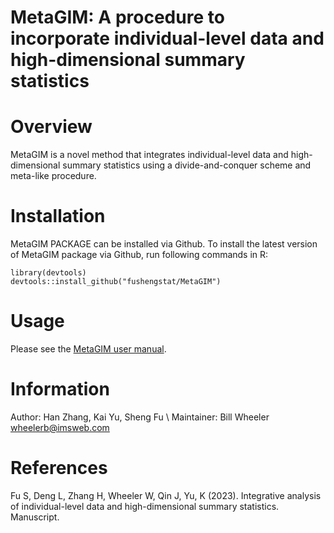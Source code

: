 # MetaGIM: A procedure to incorporate individual-level data and high-dimensional summary statistics 

# Overview
MetaGIM is a novel method that integrates individual-level data and high-dimensional summary statistics using a divide-and-conquer scheme and meta-like procedure.

# Installation
MetaGIM PACKAGE can be installed via Github. To install the latest version of MetaGIM package via Github, run following commands in R:
```{r, include = FALSE}
library(devtools)
devtools::install_github("fushengstat/MetaGIM")
```

# Usage
Please see the [MetaGIM user manual](https://github.com/fushengstat/MetaGIM/blob/main/doc/MetaGIM-manual.pdf).


# Information
Author: Han Zhang, Kai Yu, Sheng Fu \\
Maintainer: Bill Wheeler <wheelerb@imsweb.com>



# References
Fu S, Deng L, Zhang H, Wheeler W, Qin J, Yu, K (2023). Integrative analysis of individual-level data and high-dimensional summary statistics. Manuscript. 



